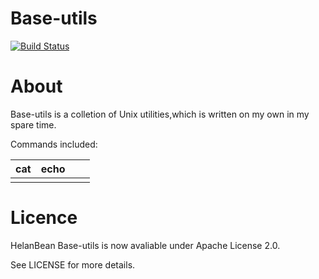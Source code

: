 # Base-utils

[![Build Status](https://travis-ci.org/Mentent/Base-utils.svg?branch=master)](https://travis-ci.org/Mentent/Base-utils)


# About


Base-utils is a colletion of Unix utilities,which is written on my own in my spare time. 

Commands included:


| cat  | echo |      |      |
| ---- | ---- | ---- | ---- |
|      |      |      |      |

# Licence


HelanBean Base-utils is now avaliable under Apache License 2.0.

See LICENSE for more details.
